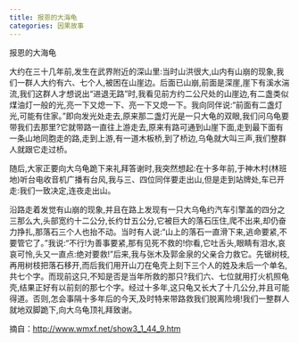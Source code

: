 ```yaml
---
title: 报恩的大海龟
categories: 因果故事
---
```


	   
报恩的大海龟

大约在三十几年前,发生在武界附近的深山里:当时山洪很大,山内有山崩的现象,我们一群人大约有六、七个人,被困在山崖边。后面已山崩,前面是深崖,崖下有溪水湍流,我们这群人才想说出“进退无路”时,我看见前方约二公尺处的山崖边,有二盏类似煤油灯一般的光,亮一下又熄一下、亮一下又熄一下。我向同伴说:“前面有二盏灯光,可能有住家。”即向发光处走去,原来那二盏灯光是一只大龟的双眼,我们问乌龟要带我们去那里?它就带路一直往上游走去,原来有路可通到山崖下面,走到最下面有一条山地同胞走的路,走到上游,有一道木板桥,到了桥边,乌龟就大叫三声,我们整群人就跟它走过桥。

随后,大家正要向大乌龟跪下来礼拜答谢时,我突然想起:在十多年前,于神木村(林班地)听台电收音机广播有台风,我与三、四位同伴要走出山,但是走到站牌处,车已开走:我们一致决定,连夜走出山。

沿路走着发觉有山崩的现象,并且在路上发现有一只大乌龟约汽车引擎盖的四分之三那么大,头部宽约十二公分,长约廿五公分,它被巨大的落石压住,爬不出来,却仍奋力挣扎,那落石三个人也抬不动。当时有人说:“山上的落石一直滑下来,逃命要紧,不要管它了。”我说:“不行!为善事要紧,那有见死不救的!你看,它吐舌头,眼睛有泪水,哀哀可怜,头又一直点:绝对要救!”后来,我与张木及郭金泉的父亲合力救它。先锯树枝,再用树枝把落石移开,而后我们用开山刀在龟壳上刻下三个人的姓及未后一个单名,共七个字。而现前这只,不知是否是当年所救的那只?我们六、七位就用打火机照龟壳,结果正好有以前刻的那七个字。经过十多年,这只龟又长大了十几公分,并且可能得道。否则,怎会事隔十多年后的今天,及时特来带路救我们脱离险境!我们一整群人就地双脚跪下,向大乌龟顶礼拜致谢。


摘自：http://www.wmxf.net/show3_1_44_9.htm